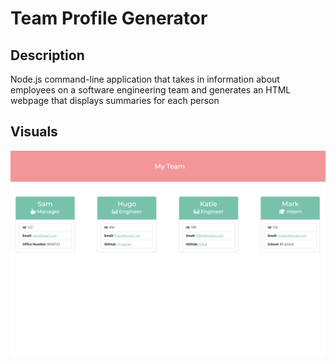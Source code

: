 # Team Profile Generator

## Description
Node.js command-line application that takes in information about employees on a software engineering team and generates an HTML webpage that displays summaries for each person

## Visuals

![Screenshot](./img/screenshot.png)